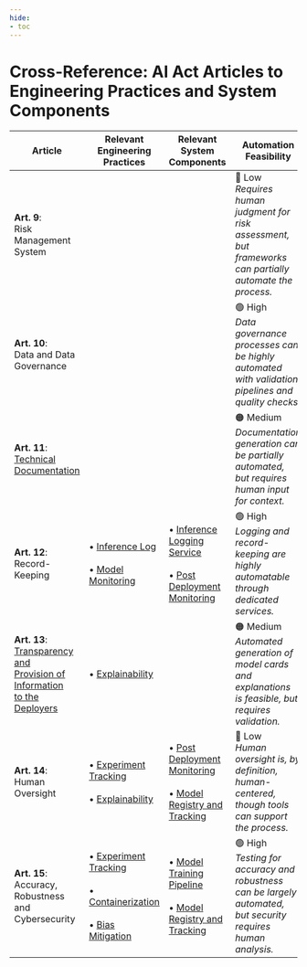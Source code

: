 ```yaml
---
hide:
- toc
---
```



# Cross-Reference: AI Act Articles to Engineering Practices and System Components


| Article                                                                            | Relevant Engineering Practices                                                | Relevant System Components                                            | Automation Feasibility                                                                                                          |
|------------------------------------------------------------------------------------|-------------------------------------------------------------------------------|-----------------------------------------------------------------------|---------------------------------------------------------------------------------------------------------------------------------|
| **Art. 9**:<br>Risk Management System                                              |                                                                               |                                                                       | 🔴 Low<br>*Requires human judgment for risk assessment, <br>but frameworks can partially automate the process.*                 |
| **Art. 10**:<br>Data and Data Governance                                           |                                                                               |                                                                       | 🟢 High<br>*Data governance processes can be highly automated <br>with validation pipelines and quality checks.*                |
| **Art. 11**:<br>[Technical Documentation]                                          |                                                                               |                                                                       | 🟠 Medium<br>*Documentation generation can be partially automated, <br>but requires human input for context.*                   |
| **Art. 12**:<br>Record-Keeping                                                     | • [Inference Log]<br><br>• [Model Monitoring] | • [Inference Logging Service]<br><br>• [Post Deployment Monitoring] | 🟢 High<br>*Logging and record-keeping are highly automatable <br>through dedicated services.*                                  |
| **Art. 13**:<br>[Transparency and<br>Provision of Information<br>to the Deployers] | • [Explainability]                                                            |                                                                       | 🟠 Medium<br>*Automated generation of model cards and explanations <br>is feasible, but requires validation.*                   |
| **Art. 14**:<br>Human Oversight                                                    | • [Experiment Tracking]<br><br>• [Explainability]                             | • [Post Deployment Monitoring]<br><br>• [Model Registry and Tracking] | 🔴 Low<br>*Human oversight is, by definition, human-centered, <br>though tools can support the process.*                        |
| **Art. 15**:<br>Accuracy, Robustness<br>and Cybersecurity                          | • [Experiment Tracking]<br><br>• [Containerization]<br><br>• [Bias Mitigation] | • [Model Training Pipeline]<br><br>• [Model Registry and Tracking]    | 🟢 High<br>*Testing for accuracy and robustness can be largely automated, <br>but security requires human analysis.* |


<!-- Reference Links -->
[Inference Log]: ../engineering-practice/inference-log.md
[Model Monitoring]: ../engineering-practice/model-monitoring.md
[Explainability]: ../engineering-practice/explainability.md
[Experiment Tracking]: ../engineering-practice/experiment-tracking.md
[Containerization]: ../engineering-practice/containerization.md
[Bias Mitigation]: ../engineering-practice/data-governance/bias-mitigation.md
[Inference Logging Service]: ../showcase/system-overview.md/#inference-logging-service
[Post Deployment Monitoring]: ../showcase/system-overview.md/#post-deployment-monitoring
[Model Registry and Tracking]: ../showcase/system-overview.md/#model-registry-and-tracking-mlflow
[Model Training Pipeline]: ../showcase/system-overview.md/#model-training-pipeline-dagster
[Technical Documentation]: ./documents/technical-documentation.md
[Transparency and<br>Provision of Information<br>to the Deployers]: ./documents/instructions-for-use.md
